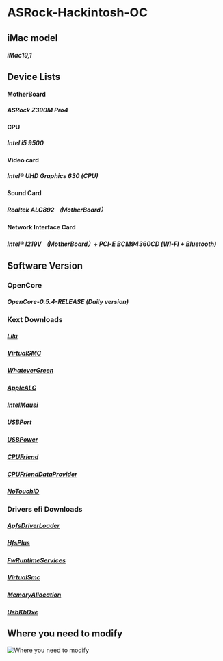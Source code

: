 # ASRock-Hackintosh-OC

## iMac model
##### iMac19,1

## Device Lists

#### MotherBoard
##### ASRock Z390M Pro4
#### CPU
##### Intel i5 9500
#### Video card
##### Intel® UHD Graphics 630 (CPU)
#### Sound Card
##### Realtek ALC892 （MotherBoard）
#### Network Interface Card
##### Intel® I219V （MotherBoard）+ PCI-E BCM94360CD (WI-FI + Bluetooth)

## Software Version

### OpenCore
##### OpenCore-0.5.4-RELEASE (Daily version)

### Kext Downloads
##### [Lilu](https://github.com/acidanthera/Lilu/releases)
##### [VirtualSMC](https://github.com/acidanthera/VirtualSMC/releases)
##### [WhateverGreen](https://github.com/acidanthera/WhateverGreen/releases)
##### [AppleALC](https://github.com/acidanthera/AppleALC/releases)
##### [IntelMausi](https://github.com/acidanthera/IntelMausi/releases)
##### [USBPort](https://blog.daliansky.net/Intel-FB-Patcher-USB-Custom-Video.html)
##### [USBPower](https://github.com/SeonMe/ASRock-Hackintosh-OC)
##### [CPUFriend](https://github.com/acidanthera/CPUFriend/releases)
##### [CPUFriendDataProvider](https://blog.xjn819.com/)
##### [NoTouchID](https://github.com/al3xtjames/NoTouchID/releases)

### Drivers efi Downloads
##### [ApfsDriverLoader](https://github.com/acidanthera/AppleSupportPkg/releases)
##### [HfsPlus](https://github.com/Dids/clover-builder/releases)
##### [FwRuntimeServices](https://github.com/acidanthera/AppleSupportPkg/releases)
##### [VirtualSmc](https://github.com/acidanthera/VirtualSMC/releases)
##### [MemoryAllocation](https://github.com/williambj1/OpenCore-Factory/releases/tag/OpenCore-UEFI-Drivers)
##### [UsbKbDxe](https://github.com/acidanthera/AppleSupportPkg/releases)

## Where you need to modify
![Where you need to modify](https://github.com/SeonMe/ASRock-Hackintosh-OC/raw/master/Images/config_edit.png)
